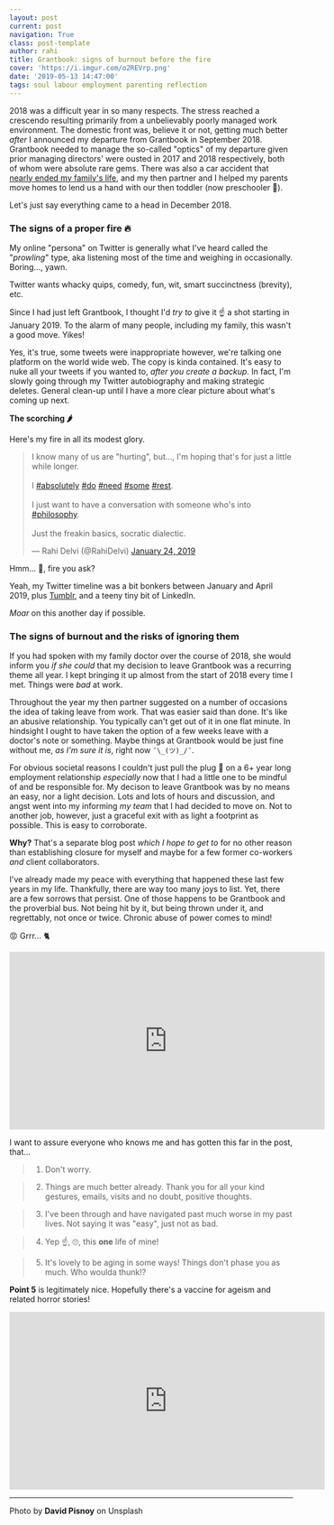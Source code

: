 ```yaml
---
layout: post
current: post
navigation: True
class: post-template
author: rahi
title: Grantbook: signs of burnout before the fire
cover: 'https://i.imgur.com/o2REVrp.png'
date: '2019-05-13 14:47:00'
tags: soul labour employment parenting reflection
---
```


2018 was a difficult year in so many respects. The stress reached a crescendo resulting primarily from a unbelievably poorly managed work environment. The domestic front was, believe it or not, getting much better _after_ I announced my departure from Grantbook in September 2018. Grantbook needed to manage the so-called "optics" of my departure given prior managing directors' were ousted in 2017 and 2018 respectively, both of whom were absolute rare gems. There was also a car accident that [nearly ended my family's life][1], and my then partner and I helped my parents move homes to lend us a hand with our then toddler (now preschooler 🎉).

Let's just say everything came to a head in December 2018.

### The signs of a proper fire 🔥

My online "persona" on Twitter is generally what I've heard called the "_prowling_" type, aka listening most of the time and weighing in occasionally. Boring..., yawn.

Twitter wants whacky quips, comedy, fun, wit, smart succinctness (brevity), etc.

Since I had just left Grantbook, I thought I'd _try to_ give it ☝ a shot starting in January 2019. To the alarm of many people, including my family, this wasn't a good move. Yikes!

Yes, it's true, some tweets were inappropriate however, we're talking one platform on the world wide web. The copy is kinda contained. It's easy to nuke all your tweets if you wanted to, _after you create a backup_. In fact, I'm slowly going through my Twitter autobiography and making strategic deletes. General clean-up until I have a more clear picture about what's coming up next.

**The scorching 🌶**

Here's my fire in all its modest glory.

<blockquote class="twitter-tweet" data-lang="en"><p lang="en" dir="ltr">I know many of us are &quot;hurting&quot;, but..., I&#39;m hoping that&#39;s for just a little while longer.<br><br>I <a href="https://twitter.com/hashtag/absolutely?src=hash&amp;ref_src=twsrc%5Etfw">#absolutely</a> <a href="https://twitter.com/hashtag/do?src=hash&amp;ref_src=twsrc%5Etfw">#do</a> <a href="https://twitter.com/hashtag/need?src=hash&amp;ref_src=twsrc%5Etfw">#need</a> <a href="https://twitter.com/hashtag/some?src=hash&amp;ref_src=twsrc%5Etfw">#some</a> <a href="https://twitter.com/hashtag/rest?src=hash&amp;ref_src=twsrc%5Etfw">#rest</a>.<br><br>I just want to have a conversation with someone who&#39;s into <a href="https://twitter.com/hashtag/philosophy?src=hash&amp;ref_src=twsrc%5Etfw">#philosophy</a>.<br><br>Just the freakin basics, socratic dialectic.</p>&mdash; Rahi Delvi (@RahiDelvi) <a href="https://twitter.com/RahiDelvi/status/1088476418290434053?ref_src=twsrc%5Etfw">January 24, 2019</a></blockquote>
<script async src="https://platform.twitter.com/widgets.js" charset="utf-8"></script>

Hmm... 🤔, fire you ask?

Yeah, my Twitter timeline was a bit bonkers between January and April 2019, plus [Tumblr][2], and a teeny tiny bit of LinkedIn.

_Moar_ on this another day if possible.

### The signs of burnout and the risks of ignoring them

If you had spoken with my family doctor over the course of 2018, she would inform you _if she could_ that my decision to leave Grantbook was a recurring theme all year. I kept bringing it up almost from the start of 2018 every time I met. Things were _bad_ at work.

Throughout the year my then partner suggested on a number of occasions the idea of taking leave from work. That was easier said than done. It's like an abusive relationship. You typically can't get out of it in one flat minute. In hindsight I ought to have taken the option of a few weeks leave with a doctor's note or something. Maybe things at Grantbook would be just fine without me, _as I'm sure it is_, right now `¯\_(ツ)_/¯`.

For obvious societal reasons I couldn't just pull the plug 🔌 on a 6+ year long employment relationship _especially_ now that I had a little one to be mindful of and be responsible for. My decison to leave Grantbook was by no means an easy, nor a light decision. Lots and lots of hours and discussion, and angst went into my informing _my team_ that I had decided to move on. Not to another job, however, just a graceful exit with as light a footprint as possible. This is easy to corroborate.

**Why?** That's a separate blog post _which I hope to get to_ for no other reason than establishing closure for myself and maybe for a few former co-workers _and_ client collaborators.

I've already made my peace with everything that happened these last few years in my life. Thankfully, there are way too many joys to list. Yet, there are a few sorrows that persist. One of those happens to be Grantbook and the proverbial bus. Not being hit by it, but being thrown under it, and regrettably, not once or twice. Chronic abuse of power comes to mind!

😡 Grrr... 🐈

<iframe width="560" height="315" src="https://www.youtube.com/embed/B72Q1uon78c" frameborder="0" allow="accelerometer; autoplay; encrypted-media; gyroscope; picture-in-picture" allowfullscreen></iframe>

I want to assure everyone who knows me and has gotten this far in the post, that...

> 1. Don't worry.

> 2. Things are much better already. Thank you for all your kind gestures, emails, visits and no doubt, positive thoughts.

> 3. I've been through and have navigated past much worse in my past lives. Not saying it was "easy", just not as bad.

> 4. Yep ☝, 🙄, this **one** life of mine!

> 5. It's lovely to be aging in some ways! Things don't phase you as much. Who woulda thunk⁉

**Point 5** is legitimately nice. Hopefully there's a vaccine for ageism and related horror stories!

<iframe width="560" height="315" src="https://www.youtube.com/embed/3JcmQONgXJM" frameborder="0" allow="accelerometer; autoplay; encrypted-media; gyroscope; picture-in-picture" allowfullscreen></iframe>

---

Photo by **David Pisnoy** on Unsplash


[1]: https://toronto.citynews.ca/2018/11/30/two-injured-in-crash-near-jane-and-eglinton/
[2]: https://jots.rahidelvi.ca
